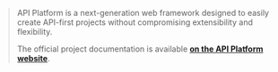 > API Platform is a next-generation web framework designed to easily create API-first projects without compromising extensibility and flexibility.
> 
> The official project documentation is available **[on the API Platform website](https://api-platform.com)**.


